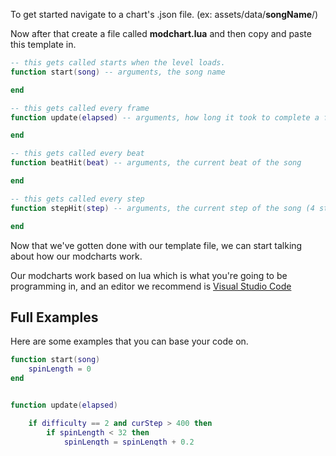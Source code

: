 To get started navigate to a chart's .json file. (ex: assets/data/**songName**/)

Now after that create a file called **modchart.lua** and then copy and paste this template in.

```lua
-- this gets called starts when the level loads.
function start(song) -- arguments, the song name

end

-- this gets called every frame
function update(elapsed) -- arguments, how long it took to complete a frame

end

-- this gets called every beat
function beatHit(beat) -- arguments, the current beat of the song

end

-- this gets called every step
function stepHit(step) -- arguments, the current step of the song (4 steps are in a beat)

end
```

Now that we've gotten done with our template file, we can start talking about how our modcharts work. 

Our modcharts work based on lua which is what you're going to be programming in, and an editor we recommend is [Visual Studio Code](https://code.visualstudio.com/)

## Full Examples

Here are some examples that you can base your code on.

```lua
function start(song)
    spinLength = 0
end


function update(elapsed)

    if difficulty == 2 and curStep > 400 then
        if spinLength < 32 then
            spinLength = spinLength + 0.2
        end


        local currentBeat = (songPos / 1000)*(bpm/60)
	for i=0,7,1 do
            local receptor = _G['receptor_'..i]
            receptor.angle = (spinLength / 7) * -math.sin((currentBeat + i*0.25) * math.pi)
	    receptor.x = receptor.defaultX + spinLength * math.sin((currentBeat + i*0.25) * math.pi)
	    receptor.y = receptor.defaultY + spinLength * math.cos((currentBeat + i*0.25) * math.pi)
        end
    end
end

function playerTwoTurn()
    camGame:tweenZoom(1.3,(crochet * 4) / 1000)
end

function playerOneTurn()
    camGame:tweenZoom(1,(crochet * 4) / 1000)
end
```


Getting every note on screen:

```lua
for i = 0, getNumberOfNotes() do
    local note = _G['note_' ..i]
    -- mess with property's
    -- note.x = 1, note.y = 30, etc.
end

```

Getting receptors:

```lua
for i=0,7,1 do
   local receptor = _G['receptor_'..i]
   -- mess with property's
   -- receptor.x = 1, receptor.y = 30, etc.
end
```

Changing characters:

```lua
-- you can just type dad, gf, boyfriend in the code and modify them from anywhere!
dad:changeCharacter("mom",30,30) -- changes to mom at x30 and y30
```

Window Position:

```lua
window.x = 10
window.y = 25

-- set to the games res
window.height = 720
window.width = 1280
```

Creating sprites:

```lua
makeSprite("pogImage","sprite",true) -- path (without the .png, relative to the chart path), what the variable will be called, and if you want to draw it behind the characters

-- and now you can modify it 👯 
sprite.x = 90
sprite.y = 90
```

Something to note, almost every property has a "tweenPos", "tweenAngle", and "tweenAlpha" functions. Exceptions to the window class.

If you want to look at what a class has, go check out it's page!